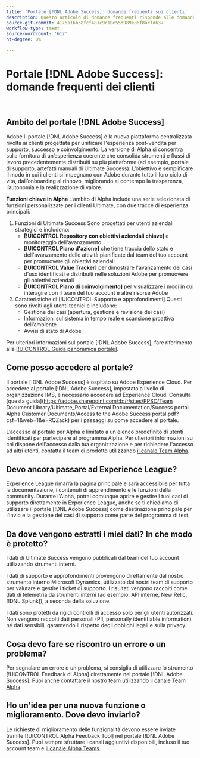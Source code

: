 ```yaml
---
title: 'Portale [!DNL Adobe Success]: domande frequenti sui clienti'
description: Questo articolo di domande frequenti risponde alle domande frequenti sul portale  [!DNL Adobe Success] .
source-git-commit: 4175a16b38fcf481c9c10e55d989e86f8acfd637
workflow-type: tm+mt
source-wordcount: '617'
ht-degree: 0%

---
```



# Portale [!DNL Adobe Success]: domande frequenti dei clienti

 

## Ambito del portale [!DNL Adobe Success]

Adobe Il portale [!DNL Adobe Success] è la nuova piattaforma centralizzata rivolta ai clienti progettata per unificare l&#39;esperienza post-vendita per supporto, successo e coinvolgimento. La versione di Alpha si concentra sulla fornitura di un’esperienza coerente che consolida strumenti e flussi di lavoro precedentemente distribuiti su più piattaforme (ad esempio, portale di supporto, artefatti manuali di Ultimate Success). L’obiettivo è semplificare il modo in cui i clienti si impegnano con Adobe durante tutto il loro ciclo di vita, dall’onboarding al rinnovo, migliorando al contempo la trasparenza, l’autonomia e la realizzazione di valore.

**Funzioni chiave in Alpha**
L’ambito di Alpha include una serie selezionata di funzioni personalizzate per i clienti Ultimate, con due tracce di esperienza principali:
1. Funzioni di Ultimate Success
Sono progettati per utenti aziendali strategici e includono:
   * **[!UICONTROL Repository con obiettivi aziendali chiave]** e monitoraggio dell&#39;avanzamento
   * **[!UICONTROL Piano d&#39;azione]** che tiene traccia dello stato e dell&#39;avanzamento delle attività pianificate dal team del tuo account per promuovere gli obiettivi aziendali
   * **[!UICONTROL Value Tracker]** per dimostrare l&#39;avanzamento dei casi d&#39;uso identificati e distribuiti nelle soluzioni Adobe per promuovere gli obiettivi aziendali
   * **[!UICONTROL Piano di coinvolgimento]** per visualizzare i modi in cui interagire con il team del tuo account e altre risorse Adobe
1. Caratteristiche di [!UICONTROL Supporto e approfondimenti]
Questi sono rivolti agli utenti tecnici e includono:
   * Gestione dei casi (apertura, gestione e revisione dei casi)
   * Informazioni sul sistema in tempo reale e scansione proattiva dell’ambiente
   * Avvisi di stato di Adobe

Per ulteriori informazioni sul portale [!DNL Adobe Success], fare riferimento alla [[!UICONTROL Guida panoramica portale]](/help/adobe-success-portal/adobe-success-portal-introduction.md).

## Come posso accedere al portale?

Il portale [!DNL Adobe Success] è ospitato su Adobe Experience Cloud. Per accedere al portale [!DNL Adobe Success], impostato a livello di organizzazione IMS, è necessario accedere ad Experience Cloud. Consulta [questa guida]&#x200B;(https://adobe.sharepoint.com/:b:/r/sites/PPSO/Team Document Library/Ultimate_Portal/External Documentation/Success portal Alpha Customer Documents/Access to the Adobe Success portal.pdf?csf=1&amp;web=1&amp;e=RQZack) per i passaggi su come accedere al portale.

L’accesso al portale per Alpha è limitato a un elenco predefinito di utenti identificati per partecipare al programma Alpha. Per ulteriori informazioni su chi dispone dell&#39;accesso dalla tua organizzazione e per richiedere l&#39;accesso ad altri utenti, contatta il team di prodotto utilizzando [il canale Team Alpha](https://teams.microsoft.com/l/channel/19:h-GcuAZs9uF05rervqTdx2U27ohYINuRUIfbMte9B-U1@thread.tacv2/General?groupId=02b87789-3475-47e4-94c1-0981f63ae89f&tenantId=fa7b1b5a-7b34-4387-94ae-d2c178decee1).

## Devo ancora passare ad Experience League?

Experience League rimarrà la pagina principale e sarà accessibile per tutta la documentazione, i contenuti di apprendimento e le funzioni della community. Durante l&#39;Alpha, potrai comunque aprire e gestire i tuoi casi di supporto direttamente in Experience League, anche se ti chiediamo di utilizzare il portale [!DNL Adobe Success] come destinazione principale per l&#39;invio e la gestione dei casi di supporto come parte del programma di test.

## Da dove vengono estratti i miei dati? In che modo è protetto?

I dati di Ultimate Success vengono pubblicati dal team del tuo account utilizzando strumenti interni.

I dati di supporto e approfondimenti provengono direttamente dal nostro strumento interno Microsoft Dynamics, utilizzato dai nostri team di supporto per valutare e gestire i ticket di supporto. I risultati vengono raccolti come dati di telemetria da strumenti interni (ad esempio: API interne, New Relic, [!DNL Splunk]), a seconda della soluzione.

I dati sono protetti da rigidi controlli di accesso solo per gli utenti autorizzati. Non vengono raccolti dati personali (PII, personally identifiable information) né dati sensibili, garantendo il rispetto degli obblighi legali e sulla privacy.

## Cosa devo fare se riscontro un errore o un problema?

Per segnalare un errore o un problema, si consiglia di utilizzare lo strumento [!UICONTROL Feedback di Alpha] direttamente nel portale [!DNL Adobe Success]. Puoi anche contattare il nostro team utilizzando [il canale Team Alpha](https://teams.microsoft.com/l/channel/19:h-GcuAZs9uF05rervqTdx2U27ohYINuRUIfbMte9B-U1@thread.tacv2/General?groupId=02b87789-3475-47e4-94c1-0981f63ae89f&tenantId=fa7b1b5a-7b34-4387-94ae-d2c178decee1).

## Ho un&#39;idea per una nuova funzione o miglioramento. Dove devo inviarlo?

Le richieste di miglioramento delle funzionalità devono essere inviate tramite [!UICONTROL Alpha Feedback Tool] nel portale [!DNL Adobe Success]. Puoi sempre sfruttare i canali aggiuntivi disponibili, incluso il tuo account team e [il canale Alpha Teams](https://teams.microsoft.com/l/channel/19:h-GcuAZs9uF05rervqTdx2U27ohYINuRUIfbMte9B-U1@thread.tacv2/General?groupId=02b87789-3475-47e4-94c1-0981f63ae89f&tenantId=fa7b1b5a-7b34-4387-94ae-d2c178decee1).
